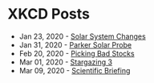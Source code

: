# XKCD Posts
- Jan 23, 2020 - [Solar System Changes](https://xkcd.com/2258/)
- Jan 31, 2020 - [Parker Solar Probe](https://xkcd.com/2262/)
- Feb 20, 2020 - [Picking Bad Stocks](https://xkcd.com/2270/)
- Mar 01, 2020 - [Stargazing 3](https://imgs.xkcd.com/comics/stargazing_3.png)
- Mar 09, 2020 - [Scientific Briefing](https://xkcd.com/2278/)
